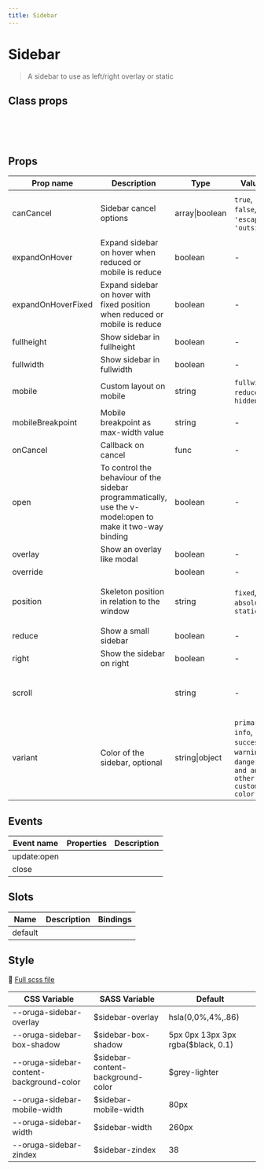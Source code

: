 ```yaml
---
title: Sidebar
---
```


# Sidebar

<div class="vp-doc">

> A sidebar to use as left/right overlay or static

<Carbon />
</div>
<example-sidebar />

## Class props

<br />

<inspector-sidebar-viewer />

<br />
<br />

<div class="vp-doc">

## Props

| Prop name          | Description                                                                                               | Type           | Values                                                                          | Default                                                                                                                                                 |
| ------------------ | --------------------------------------------------------------------------------------------------------- | -------------- | ------------------------------------------------------------------------------- | ------------------------------------------------------------------------------------------------------------------------------------------------------- |
| canCancel          | Sidebar cancel options                                                                                    | array\|boolean | `true`, `false`, `'escape'`, `'outside'`                                        | <div>From <b>config</b></div><br><code style='white-space: nowrap; padding: 0;'> sidebar: {<br>&nbsp;&nbsp;canCancel: ['escape', 'outside']<br>}</code> |
| expandOnHover      | Expand sidebar on hover when reduced or mobile is reduce                                                  | boolean        | -                                                                               |                                                                                                                                                         |
| expandOnHoverFixed | Expand sidebar on hover with fixed position when reduced or mobile is reduce                              | boolean        | -                                                                               |                                                                                                                                                         |
| fullheight         | Show sidebar in fullheight                                                                                | boolean        | -                                                                               |                                                                                                                                                         |
| fullwidth          | Show sidebar in fullwidth                                                                                 | boolean        | -                                                                               |                                                                                                                                                         |
| mobile             | Custom layout on mobile                                                                                   | string         | `fullwidth`, `reduced`, `hidden`                                                |                                                                                                                                                         |
| mobileBreakpoint   | Mobile breakpoint as max-width value                                                                      | string         | -                                                                               |                                                                                                                                                         |
| onCancel           | Callback on cancel                                                                                        | func           | -                                                                               | Default function (see source code)                                                                                                                      |
| open               | To control the behaviour of the sidebar programmatically, use the v-model:open to make it two-way binding | boolean        | -                                                                               |                                                                                                                                                         |
| overlay            | Show an overlay like modal                                                                                | boolean        | -                                                                               |                                                                                                                                                         |
| override           |                                                                                                           | boolean        | -                                                                               |                                                                                                                                                         |
| position           | Skeleton position in relation to the window                                                               | string         | `fixed`, `absolute`, `static`                                                   | <div>From <b>config</b></div><br><code style='white-space: nowrap; padding: 0;'> sidebar: {<br>&nbsp;&nbsp;position: 'fixed'<br>}</code>                |
| reduce             | Show a small sidebar                                                                                      | boolean        | -                                                                               |                                                                                                                                                         |
| right              | Show the sidebar on right                                                                                 | boolean        | -                                                                               |                                                                                                                                                         |
| scroll             |                                                                                                           | string         | -                                                                               | <div>From <b>config</b></div><br><code style='white-space: nowrap; padding: 0;'> sidebar: {<br>&nbsp;&nbsp;scroll: 'clip'<br>}</code>                   |
| variant            | Color of the sidebar, optional                                                                            | string\|object | `primary`, `info`, `success`, `warning`, `danger`, `and any other custom color` |                                                                                                                                                         |

## Events

| Event name  | Properties | Description |
| ----------- | ---------- | ----------- |
| update:open |            |
| close       |            |

## Slots

| Name    | Description | Bindings |
| ------- | ----------- | -------- |
| default |             |          |

## Style

📄 [Full scss file](https://github.com/oruga-ui/oruga/blob/master/packages/oruga/src/scss/components/_sidebar.scss)

| CSS Variable                             | SASS Variable                      | Default                             |
| ---------------------------------------- | ---------------------------------- | ----------------------------------- |
| --oruga-sidebar-overlay                  | \$sidebar-overlay                  | hsla(0,0%,4%,.86)                   |
| --oruga-sidebar-box-shadow               | \$sidebar-box-shadow               | 5px 0px 13px 3px rgba(\$black, 0.1) |
| --oruga-sidebar-content-background-color | \$sidebar-content-background-color | \$grey-lighter                      |
| --oruga-sidebar-mobile-width             | \$sidebar-mobile-width             | 80px                                |
| --oruga-sidebar-width                    | \$sidebar-width                    | 260px                               |
| --oruga-sidebar-zindex                   | \$sidebar-zindex                   | 38                                  |

</div>
